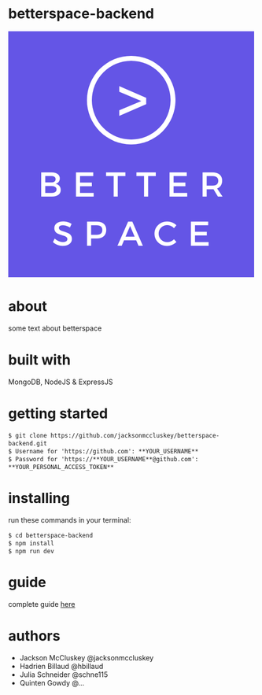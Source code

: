 # betterspace-backend
![](Betterspace.png)

# about
some text about betterspace

# built with
MongoDB, NodeJS & ExpressJS

# getting started
```
$ git clone https://github.com/jacksonmccluskey/betterspace-backend.git
$ Username for 'https://github.com': **YOUR_USERNAME**
$ Password for 'https://**YOUR_USERNAME**@github.com': **YOUR_PERSONAL_ACCESS_TOKEN**
```

# installing
run these commands in your terminal:
```
$ cd betterspace-backend
$ npm install
$ npm run dev
```

# guide
complete guide [here](https://google.com)

# authors
- Jackson McCluskey @jacksonmccluskey
- Hadrien Billaud @hbillaud
- Julia Schneider @schne115
- Quinten Gowdy @...

